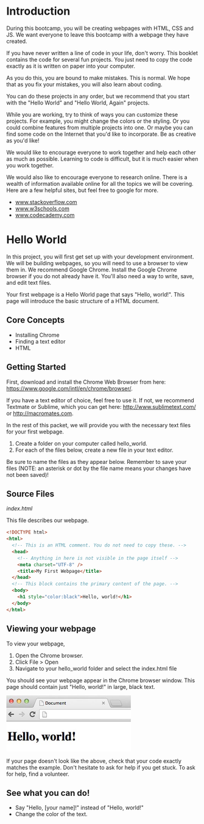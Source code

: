 # Introduction

During this bootcamp, you will be creating webpages with HTML, CSS and JS. We want everyone to leave this bootcamp with a webpage they have created.

If you have never written a line of code in your life, don't worry. This booklet
contains the code for several fun projects. You just need to copy the code
exactly as it is written on paper into your computer.

As you do this, you are bound to make mistakes. This is normal. We hope that as
you fix your mistakes, you will also learn about coding.

You can do these projects in any order, but we recommend that you start with the
"Hello World" and "Hello World, Again" projects.

While you are working, try to think of ways you can customize these projects.
For example, you might change the colors or the styling. Or you could combine
features from multiple projects into one. Or maybe you can find some code on the
Internet that you'd like to incorporate. Be as creative as you'd like!

We would like to encourage everyone to work together and help each other as
much as possible. Learning to code is difficult, but it is much easier when
you work together.

We would also like to encourage everyone to research online. There is a wealth
of information available online for all the topics we will be covering. Here are
a few helpful sites, but feel free to google for more.

 * www.stackoverflow.com
 * www.w3schools.com
 * www.codecademy.com

# Hello World

In this project, you will first get set up with your development environment. We will be building webpages, so you will need to use a browser to view them in. We recommend Google Chrome. Install the Google Chrome browser if you do not already have it. You'll also need a way to write, save, and edit text files.

Your first webpage is a Hello World page that says "Hello, world!". This page will introduce the basic structure of a HTML document.

<div class='break'></div>

## Core Concepts

  * Installing Chrome
  * Finding a text editor
  * HTML

## Getting Started

First, download and install the Chrome Web Browser from here: https://www.google.com/intl/en/chrome/browser/.

If you have a text editor of choice, feel free to use it. If not, we recommend Textmate or Sublime, which you can get here: http://www.sublimetext.com/ or http://macromates.com.

In the rest of this packet, we will provide you with the necessary text files for your first webpage. 

1. Create a folder on your computer called hello_world.
2. For each of the files below, create a new file in your text editor. 

Be sure to name the files as they appear below. Remember to save your files (NOTE: an asterisk or dot by the file name means your changes have not been saved)!

<div class='break'></div>

## Source Files

*index.html*

This file describes our webpage.

```html
<!DOCTYPE html>
<html>
  <!-- This is an HTML comment. You do not need to copy these. -->
  <head>
	<!-- Anything in here is not visible in the page itself -->
	<meta charset="UTF-8" />
	<title>My First Webpage</title>
  </head>
  <!-- This block contains the primary content of the page. -->
  <body>
    <h1 style="color:black">Hello, world!</h1>
  </body>
</html>
```

## Viewing your webpage

To view your webpage, 

1. Open the Chrome browser. 
2. Click File > Open
3. Navigate to your hello_world folder and select the index.html file

You should see your webpage appear in the Chrome browser window. This page should contain just "Hello, world!" in large, black text.

![hello world](images/hello_world.jpg)

If your page doesn't look like the above, check that your code exactly matches the example. Don't hesitate to ask for help if you get stuck. To ask for help, find a volunteer.

## See what you can do!

  - Say "Hello, [your name]!" instead of "Hello, world!"
  - Change the color of the text.
